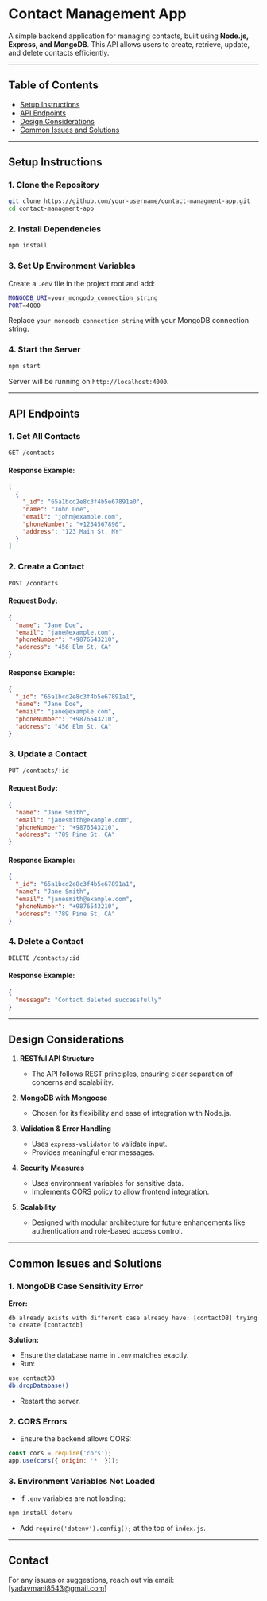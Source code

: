 # Contact Management App

A simple backend application for managing contacts, built using **Node.js, Express, and MongoDB**. This API allows users to create, retrieve, update, and delete contacts efficiently.

---

## Table of Contents
- [Setup Instructions](#setup-instructions)
- [API Endpoints](#api-endpoints)
- [Design Considerations](#design-considerations)
- [Common Issues and Solutions](#common-issues-and-solutions)

---

## Setup Instructions

### 1. Clone the Repository
```sh
git clone https://github.com/your-username/contact-managment-app.git
cd contact-managment-app
```

### 2. Install Dependencies
```sh
npm install
```

### 3. Set Up Environment Variables
Create a `.env` file in the project root and add:
```sh
MONGODB_URI=your_mongodb_connection_string
PORT=4000
```
Replace `your_mongodb_connection_string` with your MongoDB connection string.

### 4. Start the Server
```sh
npm start
```
Server will be running on `http://localhost:4000`.

---

## API Endpoints

### 1. **Get All Contacts**
```http
GET /contacts
```
#### Response Example:
```json
[
  {
    "_id": "65a1bcd2e8c3f4b5e67891a0",
    "name": "John Doe",
    "email": "john@example.com",
    "phoneNumber": "+1234567890",
    "address": "123 Main St, NY"
  }
]
```

### 2. **Create a Contact**
```http
POST /contacts
```
#### Request Body:
```json
{
  "name": "Jane Doe",
  "email": "jane@example.com",
  "phoneNumber": "+9876543210",
  "address": "456 Elm St, CA"
}
```
#### Response Example:
```json
{
  "_id": "65a1bcd2e8c3f4b5e67891a1",
  "name": "Jane Doe",
  "email": "jane@example.com",
  "phoneNumber": "+9876543210",
  "address": "456 Elm St, CA"
}
```

### 3. **Update a Contact**
```http
PUT /contacts/:id
```
#### Request Body:
```json
{
  "name": "Jane Smith",
  "email": "janesmith@example.com",
  "phoneNumber": "+9876543210",
  "address": "789 Pine St, CA"
}
```
#### Response Example:
```json
{
  "_id": "65a1bcd2e8c3f4b5e67891a1",
  "name": "Jane Smith",
  "email": "janesmith@example.com",
  "phoneNumber": "+9876543210",
  "address": "789 Pine St, CA"
}
```

### 4. **Delete a Contact**
```http
DELETE /contacts/:id
```
#### Response Example:
```json
{
  "message": "Contact deleted successfully"
}
```

---

## Design Considerations

1. **RESTful API Structure**
   - The API follows REST principles, ensuring clear separation of concerns and scalability.

2. **MongoDB with Mongoose**
   - Chosen for its flexibility and ease of integration with Node.js.

3. **Validation & Error Handling**
   - Uses `express-validator` to validate input.
   - Provides meaningful error messages.

4. **Security Measures**
   - Uses environment variables for sensitive data.
   - Implements CORS policy to allow frontend integration.

5. **Scalability**
   - Designed with modular architecture for future enhancements like authentication and role-based access control.

---

## Common Issues and Solutions

### **1. MongoDB Case Sensitivity Error**
**Error:**
```
db already exists with different case already have: [contactDB] trying to create [contactdb]
```
**Solution:**
- Ensure the database name in `.env` matches exactly.
- Run:
```sh
use contactDB
db.dropDatabase()
```
- Restart the server.

### **2. CORS Errors**
- Ensure the backend allows CORS:
```js
const cors = require('cors');
app.use(cors({ origin: '*' }));
```

### **3. Environment Variables Not Loaded**
- If `.env` variables are not loading:
```sh
npm install dotenv
```
- Add `require('dotenv').config();` at the top of `index.js`.

---

## Contact
For any issues or suggestions, reach out via email: [yadavmani8543@gmail.com]
